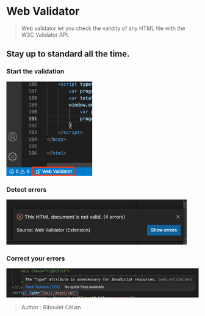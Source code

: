 # Web Validator

> Web validator let you check the validity of any HTML file with the W3C Validator API.

## Stay up to standard all the time.
### Start the validation
![](images/command-button.png)
### Detect errors
![](images/popup.png)
### Correct your errors
![](images/diagnostic.png)

> Author : Riboulet Célian
